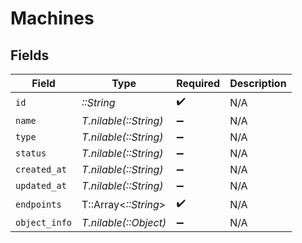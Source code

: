 # Machines


## Fields

| Field                 | Type                  | Required              | Description           |
| --------------------- | --------------------- | --------------------- | --------------------- |
| `id`                  | *::String*            | :heavy_check_mark:    | N/A                   |
| `name`                | *T.nilable(::String)* | :heavy_minus_sign:    | N/A                   |
| `type`                | *T.nilable(::String)* | :heavy_minus_sign:    | N/A                   |
| `status`              | *T.nilable(::String)* | :heavy_minus_sign:    | N/A                   |
| `created_at`          | *T.nilable(::String)* | :heavy_minus_sign:    | N/A                   |
| `updated_at`          | *T.nilable(::String)* | :heavy_minus_sign:    | N/A                   |
| `endpoints`           | T::Array<*::String*>  | :heavy_check_mark:    | N/A                   |
| `object_info`         | *T.nilable(::Object)* | :heavy_minus_sign:    | N/A                   |